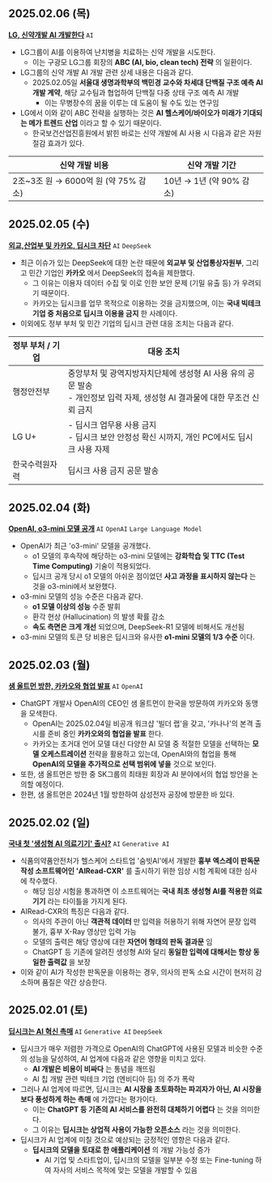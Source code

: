 ## 2025.02.06 (목)
**[LG, 신약개발 AI 개발한다](https://n.news.naver.com/mnews/article/015/0005090703?sid=101)** ```AI```

* LG그룹이 AI를 이용하여 난치병을 치료하는 신약 개발을 시도한다.
  * 이는 구광모 LG그룹 회장의 **ABC (AI, bio, clean tech) 전략** 의 일환이다.
* LG그룹의 신약 개발 AI 개발 관련 상세 내용은 다음과 같다.
  * 2025.02.05일 **서울대 생명과학부의 백민경 교수와 차세대 단백질 구조 예측 AI 개발 계약**, 해당 교수팀과 협업하여 단백질 다중 상태 구조 예측 AI 개발
    * 이는 무병장수의 꿈을 이루는 데 도움이 될 수도 있는 연구임
* LG에서 이와 같이 ABC 전략을 실행하는 것은 **AI 헬스케어/바이오가 미래가 기대되는 메가 트렌드 산업** 이라고 할 수 있기 때문이다.
  * 한국보건산업진흥원에서 밝힌 바로는 신약 개발에 AI 사용 시 다음과 같은 자원 절감 효과가 있다.
 
|신약 개발 비용|신약 개발 기간|
|---|---|
|2조~3조 원 → 6000억 원 (약 75% 감소)|10년 → 1년 (약 90% 감소)| 

## 2025.02.05 (수)
**[외교,산업부 및 카카오, 딥시크 차단](https://n.news.naver.com/mnews/article/001/0015194329?sid=100)** ```AI``` ```DeepSeek```

* 최근 이슈가 있는 DeepSeek에 대한 논란 때문에 **외교부 및 산업통상자원부**, 그리고 민간 기업인 **카카오** 에서 DeepSeek의 접속을 제한했다.
  * 그 이유는 이용자 데이터 수집 및 이로 인한 보안 문제 (기밀 유출 등) 가 우려되기 때문이다.
  * 카카오는 딥시크를 업무 목적으로 이용하는 것을 금지했으며, 이는 **국내 빅테크 기업 중 처음으로 딥시크 이용을 금지** 한 사례이다.
* 이외에도 정부 부처 및 민간 기업의 딥시크 관련 대응 조치는 다음과 같다.

|정부 부처 / 기업|대응 조치|
|---|---|
|행정안전부|중앙부처 및 광역지방자치단체에 생성형 AI 사용 유의 공문 발송<br>- 개인정보 입력 자제, 생성형 AI 결과물에 대한 무조건 신뢰 금지|
|LG U+|- 딥시크 업무용 사용 금지<br>- 딥시크 보안 안정성 확신 시까지, 개인 PC에서도 딥시크 사용 자제|
|한국수력원자력|딥시크 사용 금지 공문 발송|

## 2025.02.04 (화)
**[OpenAI, o3-mini 모델 공개](https://n.news.naver.com/mnews/article/015/0005088513?sid=101)** ```AI``` ```OpenAI``` ```Large Language Model```

* OpenAI가 최근 'o3-mini' 모델을 공개했다.
  * o1 모델의 후속작에 해당하는 o3-mini 모델에는 **강화학습 및 TTC (Test Time Computing)** 기술이 적용되었다.
  * 딥시크 공개 당시 o1 모델의 아쉬운 점이었던 **사고 과정을 표시하지 않는다** 는 것을 o3-mini에서 보완했다. 
* o3-mini 모델의 성능 수준은 다음과 같다.
  * **o1 모델 이상의 성능** 수준 발휘
  * 환각 현상 (Hallucination) 의 발생 확률 감소
  * **속도 측면은 크게 개선** 되었으며, DeepSeek-R1 모델에 비해서도 개선됨 
* o3-mini 모델의 토큰 당 비용은 딥시크와 유사한 **o1-mini 모델의 1/3 수준** 이다.

## 2025.02.03 (월)
**[샘 올트먼 방한, 카카오와 협업 발표](https://n.news.naver.com/mnews/article/001/0015189416?sid=105)** ```AI``` ```OpenAI```

* ChatGPT 개발사 OpenAI의 CEO인 샘 올트먼이 한국을 방문하여 카카오와 동맹을 모색한다.
  * OpenAI는 2025.02.04일 비공개 워크샵 '빌더 랩'을 갖고, '카나나'의 본격 출시를 준비 중인 **카카오와의 협업을 발표** 한다. 
  * 카카오는 초거대 언어 모델 대신 다양한 AI 모델 중 적절한 모델을 선택하는 **모델 오케스트레이션** 전략을 활용하고 있는데, OpenAI와의 협업을 통해 **OpenAI의 모델을 추가적으로 선택 범위에 넣을** 것으로 보인다.
* 또한, 샘 올트먼은 방한 중 SK그룹의 최태원 회장과 AI 분야에서의 협업 방안을 논의할 예정이다.
* 한편, 샘 올트먼은 2024년 1월 방한하여 삼성전자 공장에 방문한 바 있다.

## 2025.02.02 (일)
**[국내 첫 '생성형 AI 의료기기' 출시?](https://n.news.naver.com/mnews/article/082/0001309830?sid=101)** ```AI``` ```Generative AI```

* 식품의약품안전처가 헬스케어 스타트업 '숨빗AI'에서 개발한 **흉부 엑스레이 판독문 작성 소프트웨어인 'AIRead-CXR'** 를 출시하기 위한 임상 시험 계획에 대한 심사에 착수했다.
  * 해당 임상 시험을 통과하면 이 소프트웨어는 **국내 최초 생성형 AI를 적용한 의료기기** 라는 타이틀을 가지게 된다.
* AIRead-CXR의 특징은 다음과 같다.
  * 의사의 주관이 아닌 **객관적 데이터** 만 입력을 허용하기 위해 자연어 문장 입력 불가, 흉부 X-Ray 영상만 입력 가능
  * 모델의 출력은 해당 영상에 대한 **자연어 형태의 판독 결과문** 임
  * ChatGPT 등 기존에 알려진 생성형 AI와 달리 **동일한 입력에 대해서는 항상 동일한 출력값** 을 보장
* 이와 같이 AI가 작성한 판독문을 이용하는 경우, 의사의 판독 소요 시간이 현저히 감소하며 품질은 약간 상승한다.

## 2025.02.01 (토)
**[딥시크는 AI 혁신 촉매](https://n.news.naver.com/mnews/article/016/0002422298?sid=101)** ```AI``` ```Generative AI``` ```DeepSeek```

* 딥시크가 매우 저렴한 가격으로 OpenAI의 ChatGPT에 사용된 모델과 비슷한 수준의 성능을 달성하여, AI 업계에 다음과 같은 영향을 미치고 있다.
  * **AI 개발은 비용이 비싸다** 는 통념을 깨뜨림
  * AI 칩 개발 관련 빅테크 기업 (엔비디아 등) 의 주가 폭락
* 그러나 AI 업계에 따르면, 딥시크는 **AI 시장을 초토화하는 파괴자가 아닌, AI 시장을 보다 풍성하게 하는 촉매** 에 가깝다는 평가이다.
  * 이는 **ChatGPT 등 기존의 AI 서비스를 완전히 대체하기 어렵다** 는 것을 의미한다.
  * 그 이유는 **딥시크는 상업적 사용이 가능한 오픈소스** 라는 것을 의미한다.
* 딥시크가 AI 업계에 미칠 것으로 예상되는 긍정적인 영향은 다음과 같다.
  * **딥시크의 모델을 토대로 한 애플리케이션** 의 개발 가능성 증가
    * AI 기업 및 스타트업이, 딥시크의 모델을 일부분 수정 또는 Fine-tuning 하여 자사의 서비스 목적에 맞는 모델을 개발할 수 있음
